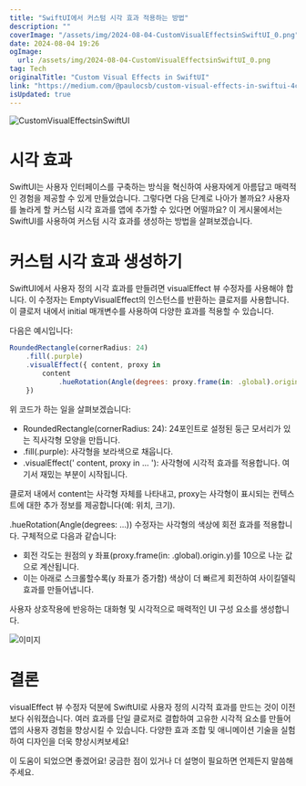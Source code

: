 ```yaml
---
title: "SwiftUI에서 커스텀 시각 효과 적용하는 방법"
description: ""
coverImage: "/assets/img/2024-08-04-CustomVisualEffectsinSwiftUI_0.png"
date: 2024-08-04 19:26
ogImage:
  url: /assets/img/2024-08-04-CustomVisualEffectsinSwiftUI_0.png
tag: Tech
originalTitle: "Custom Visual Effects in SwiftUI"
link: "https://medium.com/@paulocsb/custom-visual-effects-in-swiftui-4c088c7cb20f"
isUpdated: true
---
```


![CustomVisualEffectsinSwiftUI](/assets/img/2024-08-04-CustomVisualEffectsinSwiftUI_0.png)

# 시각 효과

SwiftUI는 사용자 인터페이스를 구축하는 방식을 혁신하여 사용자에게 아름답고 매력적인 경험을 제공할 수 있게 만들었습니다. 그렇다면 다음 단계로 나아가 볼까요? 사용자를 놀라게 할 커스텀 시각 효과를 앱에 추가할 수 있다면 어떨까요? 이 게시물에서는 SwiftUI를 사용하여 커스텀 시각 효과를 생성하는 방법을 살펴보겠습니다.

# 커스텀 시각 효과 생성하기

<!-- seedividend - 사각형 -->

<ins class="adsbygoogle"
     style="display:block"
     data-ad-client="ca-pub-4877378276818686"
     data-ad-slot="1898504329"
     data-ad-format="auto"
     data-full-width-responsive="true"></ins>

<script>
     (adsbygoogle = window.adsbygoogle || []).push({});
</script>

SwiftUI에서 사용자 정의 시각 효과를 만들려면 visualEffect 뷰 수정자를 사용해야 합니다. 이 수정자는 EmptyVisualEffect의 인스턴스를 반환하는 클로저를 사용합니다. 이 클로저 내에서 initial 매개변수를 사용하여 다양한 효과를 적용할 수 있습니다.

다음은 예시입니다:

```js
RoundedRectangle(cornerRadius: 24)
    .fill(.purple)
    .visualEffect({ content, proxy in
        content
            .hueRotation(Angle(degrees: proxy.frame(in: .global).origin.y / 10))
    })
```

위 코드가 하는 일을 살펴보겠습니다:

<!-- seedividend - 사각형 -->

<ins class="adsbygoogle"
     style="display:block"
     data-ad-client="ca-pub-4877378276818686"
     data-ad-slot="1898504329"
     data-ad-format="auto"
     data-full-width-responsive="true"></ins>

<script>
     (adsbygoogle = window.adsbygoogle || []).push({});
</script>

- RoundedRectangle(cornerRadius: 24): 24포인트로 설정된 둥근 모서리가 있는 직사각형 모양을 만듭니다.
- .fill(.purple): 사각형을 보라색으로 채웁니다.
- .visualEffect(' content, proxy in … '): 사각형에 시각적 효과를 적용합니다. 여기서 재밌는 부분이 시작됩니다.

클로저 내에서 content는 사각형 자체를 나타내고, proxy는 사각형이 표시되는 컨텍스트에 대한 추가 정보를 제공합니다(예: 위치, 크기).

.hueRotation(Angle(degrees: …)) 수정자는 사각형의 색상에 회전 효과를 적용합니다. 구체적으로 다음과 같습니다:

- 회전 각도는 원점의 y 좌표(proxy.frame(in: .global).origin.y)를 10으로 나눈 값으로 계산됩니다.
- 이는 아래로 스크롤할수록(y 좌표가 증가함) 색상이 더 빠르게 회전하여 사이킬델릭 효과를 만들어냅니다.

<!-- seedividend - 사각형 -->

<ins class="adsbygoogle"
     style="display:block"
     data-ad-client="ca-pub-4877378276818686"
     data-ad-slot="1898504329"
     data-ad-format="auto"
     data-full-width-responsive="true"></ins>

<script>
     (adsbygoogle = window.adsbygoogle || []).push({});
</script>

사용자 상호작용에 반응하는 대화형 및 시각적으로 매력적인 UI 구성 요소를 생성합니다.

![이미지](https://miro.medium.com/v2/resize:fit:1400/1*gq4VX2QKH3G_o9vFh5JWXA.gif)

# 결론

visualEffect 뷰 수정자 덕분에 SwiftUI로 사용자 정의 시각적 효과를 만드는 것이 이전보다 쉬워졌습니다. 여러 효과를 단일 클로저로 결합하여 고유한 시각적 요소를 만들어 앱의 사용자 경험을 향상시킬 수 있습니다. 다양한 효과 조합 및 애니메이션 기술을 실험하여 디자인을 더욱 향상시켜보세요!

<!-- seedividend - 사각형 -->

<ins class="adsbygoogle"
     style="display:block"
     data-ad-client="ca-pub-4877378276818686"
     data-ad-slot="1898504329"
     data-ad-format="auto"
     data-full-width-responsive="true"></ins>

<script>
     (adsbygoogle = window.adsbygoogle || []).push({});
</script>

이 도움이 되었으면 좋겠어요! 궁금한 점이 있거나 더 설명이 필요하면 언제든지 말씀해주세요.
